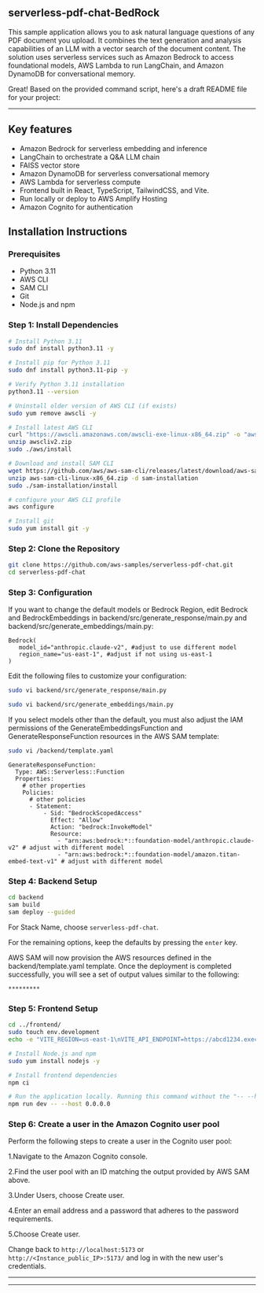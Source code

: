 ## serverless-pdf-chat-BedRock
This sample application allows you to ask natural language questions of any PDF document you upload. It combines the text generation and analysis capabilities of an LLM with a vector search of the document content. The solution uses serverless services such as Amazon Bedrock to access foundational models, AWS Lambda to run LangChain, and Amazon DynamoDB for conversational memory.

Great! Based on the provided command script, here's a draft README file for your project:

---

## Key features

- Amazon Bedrock for serverless embedding and inference
- LangChain to orchestrate a Q&A LLM chain
- FAISS vector store
- Amazon DynamoDB for serverless conversational memory
- AWS Lambda for serverless compute
- Frontend built in React, TypeScript, TailwindCSS, and Vite.
- Run locally or deploy to AWS Amplify Hosting
- Amazon Cognito for authentication

## Installation Instructions

### Prerequisites

- Python 3.11
- AWS CLI
- SAM CLI
- Git
- Node.js and npm

### Step 1: Install Dependencies

```bash
# Install Python 3.11
sudo dnf install python3.11 -y

# Install pip for Python 3.11
sudo dnf install python3.11-pip -y

# Verify Python 3.11 installation
python3.11 --version

# Uninstall older version of AWS CLI (if exists)
sudo yum remove awscli -y

# Install latest AWS CLI
curl "https://awscli.amazonaws.com/awscli-exe-linux-x86_64.zip" -o "awscliv2.zip"
unzip awscliv2.zip
sudo ./aws/install

# Download and install SAM CLI
wget https://github.com/aws/aws-sam-cli/releases/latest/download/aws-sam-cli-linux-x86_64.zip
unzip aws-sam-cli-linux-x86_64.zip -d sam-installation
sudo ./sam-installation/install

# configure your AWS CLI profile
aws configure

# Install git
sudo yum install git -y
```

### Step 2: Clone the Repository

```bash
git clone https://github.com/aws-samples/serverless-pdf-chat.git
cd serverless-pdf-chat
```

### Step 3: Configuration

If you want to change the default models or Bedrock Region, edit Bedrock and BedrockEmbeddings in backend/src/generate_response/main.py and backend/src/generate_embeddings/main.py:

```
Bedrock(
   model_id="anthropic.claude-v2", #adjust to use different model
   region_name="us-east-1", #adjust if not using us-east-1
)
```

Edit the following files to customize your configuration:

```bash
sudo vi backend/src/generate_response/main.py
```
```bash
sudo vi backend/src/generate_embeddings/main.py
```
  
If you select models other than the default, you must also adjust the IAM permissions of the GenerateEmbeddingsFunction and GenerateResponseFunction resources in the AWS SAM template:
```bash
sudo vi /backend/template.yaml
```

```
GenerateResponseFunction:
  Type: AWS::Serverless::Function
  Properties:
    # other properties
    Policies:
      # other policies
      - Statement:
          - Sid: "BedrockScopedAccess"
            Effect: "Allow"
            Action: "bedrock:InvokeModel"
            Resource:
              - "arn:aws:bedrock:*::foundation-model/anthropic.claude-v2" # adjust with different model
              - "arn:aws:bedrock:*::foundation-model/amazon.titan-embed-text-v1" # adjust with different model
```

### Step 4: Backend Setup

```bash
cd backend
sam build
sam deploy --guided
```
For Stack Name, choose `serverless-pdf-chat`.

For the remaining options, keep the defaults by pressing the `enter` key.

AWS SAM will now provision the AWS resources defined in the backend/template.yaml template. Once the deployment is completed successfully, you will see a set of output values similar to the following:
```
*********
```
### Step 5: Frontend Setup

```bash
cd ../frontend/
sudo touch env.development
echo -e "VITE_REGION=us-east-1\nVITE_API_ENDPOINT=https://abcd1234.execute-api.us-east-1.amazonaws.com/dev/\nVITE_USER_POOL_ID=us-east-1_gxKtRocFs\nVITE_USER_POOL_CLIENT_ID=874ghcej99f8iuo0lgdpbrmi76k" | sudo tee -a env.development

# Install Node.js and npm
sudo yum install nodejs -y

# Install frontend dependencies
npm ci

# Run the application locally. Running this command without the "-- --host 0.0.0.0" will run the app locally on port `http://localhost:5173` but considering you used an EC2 instance to complete this project, you would have to run the below command which will now be accessible on all network interfaces of your EC2 instance, including both `localhost` and the `public IP address` on `http://<Instance_public_IP>:5173/`.(Ensure that your EC2 instance's security group allows inbound traffic on port 5173, and you should be able to access your application from your local machine or any other machine on the internet.)
npm run dev -- --host 0.0.0.0
```

### Step 6: Create a user in the Amazon Cognito user pool

Perform the following steps to create a user in the Cognito user pool:

 1.Navigate to the Amazon Cognito console.
 
 2.Find the user pool with an ID matching the output provided by AWS SAM above.
 
 3.Under Users, choose Create user.
 
 4.Enter an email address and a password that adheres to the password requirements.
 
 5.Choose Create user.
 
Change back to `http://localhost:5173` or `http://<Instance_public_IP>:5173/` and log in with the new user's credentials.

---

******
